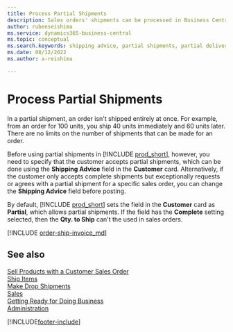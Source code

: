 ```yaml
---
title: Process Partial Shipments
description: Sales orders' shipments can be processed in Business Central with partial shipments using the Shipping Advice and Qty. to Ship fields.
author: rubenseishima
ms.service: dynamics365-business-central
ms.topic: conceptual
ms.search.keywords: shipping advice, partial shipments, partial deliveries, trade, customer sales order 
ms.date: 08/12/2022
ms.author: a-reishima

---
```

# Process Partial Shipments

In a partial shipment, an order isn't shipped entirely at once. For example, from an order for 100 units, you ship 40 units immediately and 60 units later. There are no limits on the number of shipments that can be made for an order.

Before using partial shipments in [!INCLUDE [prod_short](includes/prod_short.md)], however, you need to specify that the customer accepts partial shipments, which can be done using the **Shipping Advice** field in the **Customer** card. Alternatively, if the customer only accepts complete shipments but exceptionally requests or agrees with a partial shipment for a specific sales order, you can change the **Shipping Advice** field before posting.

By default, [!INCLUDE [prod_short](includes/prod_short.md)] sets the field in the **Customer** card as **Partial**, which allows partial shipments. If the field has the **Complete** setting selected, then the **Qty. to Ship** can't the used in sales orders.

[!INCLUDE [order-ship-invoice_md](includes/order-ship-invoice.md)]

## See also

[Sell Products with a Customer Sales Order](sales-how-sell-products.md)  
[Ship Items](warehouse-how-ship-items.md)  
[Make Drop Shipments](sales-how-drop-shipment.md)  
[Sales](sales-manage-sales.md)  
[Getting Ready for Doing Business](ui-get-ready-business.md)  
[Administration](admin-setup-and-administration.md)  

[!INCLUDE[footer-include](includes/footer-banner.md)]
